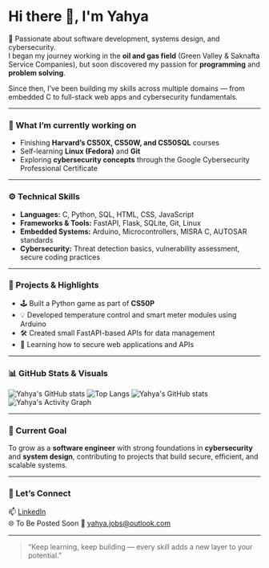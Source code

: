 # Hi there 👋, I'm Yahya  

🚀 Passionate about software development, systems design, and cybersecurity.  
I began my journey working in the **oil and gas field** (Green Valley & Saknafta Service Companies), but soon discovered my passion for **programming** and **problem solving**.  

Since then, I’ve been building my skills across multiple domains — from embedded C to full-stack web apps and cybersecurity fundamentals.  

---

### 🧠 What I’m currently working on
- Finishing **Harvard’s CS50X, CS50W, and CS50SQL** courses  
- Self-learning **Linux (Fedora)** and **Git**  
- Exploring **cybersecurity concepts** through the Google Cybersecurity Professional Certificate  

---

### ⚙️ Technical Skills
- **Languages:** C, Python, SQL, HTML, CSS, JavaScript  
- **Frameworks & Tools:** FastAPI, Flask, SQLite, Git, Linux  
- **Embedded Systems:** Arduino, Microcontrollers, MISRA C, AUTOSAR standards  
- **Cybersecurity:** Threat detection basics, vulnerability assessment, secure coding practices  

---

### 🧩 Projects & Highlights
- 🕹️ Built a Python game as part of **CS50P**
- 💡 Developed temperature control and smart meter modules using Arduino  
- 🛠️ Created small FastAPI-based APIs for data management  
- 🔐 Learning how to secure web applications and APIs  

---

### 📊 GitHub Stats & Visuals

![Yahya's GitHub stats](https://github-readme-stats.vercel.app/api?username=yzes95&show_icons=true&theme=radical) ![Top Langs](https://github-readme-stats.vercel.app/api/top-langs/?username=yzes95&layout=compact&theme=radical) 
![Yahya's GitHub stats](https://github-readme-stats.vercel.app/api?username=yzes95&show_icons=true&include_all_commits=true&count_private=true&theme=radical)
![Yahya's Activity Graph](https://github-readme-activity-graph.vercel.app/graph?username=yzes95&include_all_commits=true&count_private=true&theme=github-compact)

---

### 🌱 Current Goal
To grow as a **software engineer** with strong foundations in **cybersecurity** and **system design**, contributing to projects that build secure, efficient, and scalable systems.

---

### 💬 Let’s Connect
📫 [LinkedIn](https://www.linkedin.com/in/YOUR_LINKEDIN)  
🌐 To Be Posted Soon
📧 yahya.jobs@outlook.com  

---

> “Keep learning, keep building — every skill adds a new layer to your potential.”
